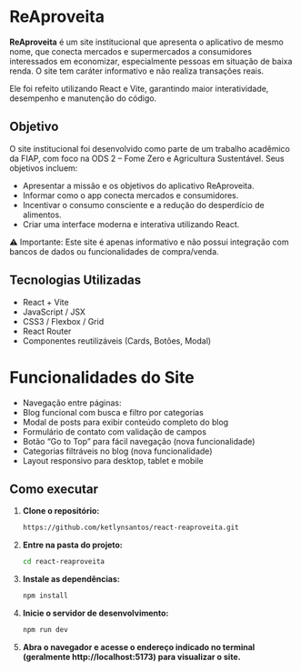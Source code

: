 # ReAproveita

**ReAproveita** é um site institucional que apresenta o aplicativo de mesmo nome, que conecta mercados e supermercados a consumidores interessados em economizar, especialmente pessoas em situação de baixa renda. O site tem caráter informativo e não realiza transações reais.

Ele foi refeito utilizando React e Vite, garantindo maior interatividade, desempenho e manutenção do código.

## Objetivo

O site institucional foi desenvolvido como parte de um trabalho acadêmico da FIAP, com foco na ODS 2 – Fome Zero e Agricultura Sustentável. Seus objetivos incluem:

- Apresentar a missão e os objetivos do aplicativo ReAproveita.
- Informar como o app conecta mercados e consumidores.
- Incentivar o consumo consciente e a redução do desperdício de alimentos.
- Criar uma interface moderna e interativa utilizando React.

⚠️ Importante: Este site é apenas informativo e não possui integração com bancos de dados ou funcionalidades de compra/venda.

## Tecnologias Utilizadas

- React + Vite
- JavaScript / JSX
- CSS3 / Flexbox / Grid
- React Router
- Componentes reutilizáveis (Cards, Botões, Modal)

# Funcionalidades do Site

- Navegação entre páginas:
- Blog funcional com busca e filtro por categorias
- Modal de posts para exibir conteúdo completo do blog
- Formulário de contato com validação de campos
- Botão “Go to Top” para fácil navegação (nova funcionalidade)
- Categorias filtráveis no blog (nova funcionalidade)
- Layout responsivo para desktop, tablet e mobile

## Como executar
1. **Clone o repositório:**
   ```bash
   https://github.com/ketlynsantos/react-reaproveita.git
   ```

2. **Entre na pasta do projeto:**
   ```bash
   cd react-reaproveita
   ```

3. **Instale as dependências:**
   ```bash
   npm install
   ```

4. **Inicie o servidor de desenvolvimento:**
    ```bash
   npm run dev
   ```

5. **Abra o navegador e acesse o endereço indicado no terminal (geralmente http://localhost:5173) para visualizar o site.**